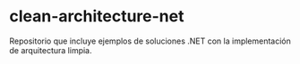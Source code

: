 # clean-architecture-net
Repositorio que incluye ejemplos de soluciones .NET con la implementación de arquitectura limpia.
